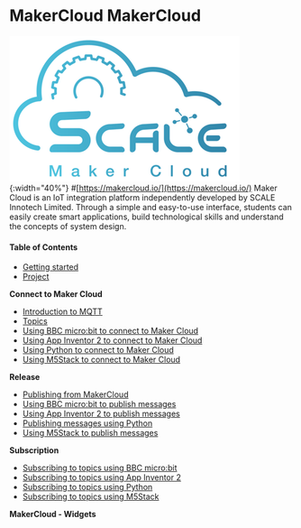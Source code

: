 # MakerCloud MakerCloud
![logo.png](logo.png){:width="40%"}
#[https://makercloud.io/](https://makercloud.io/)
Maker Cloud is an IoT integration platform independently developed by SCALE Innotech Limited. Through a simple and easy-to-use interface, students can easily create smart applications, build technological skills and understand the concepts of system design.

#### Table of Contents
- [Getting started](ch0_registration/register.md)
- [Project](ch1_project/project.md)

**Connect to Maker Cloud**

- [Introduction to MQTT](ch2_MQTT/mqtt.md)
- [Topics](ch3_Topic/topic.md)
- [Using BBC micro:bit to connect to Maker Cloud](ch4_connect/microbit/connect_microbit.md)
- [Using App Inventor 2 to connect to Maker Cloud](ch4_connect/ai2/connect_ai2.md)
- [Using Python to connect to Maker Cloud](ch4_connect/python/connect_python.md)
- [Using M5Stack to connect to Maker Cloud](ch4_connect/m5stack/connect_m5stack.md)

**Release**

- [Publishing from MakerCloud](ch5_publish/makercloud/makercloud.md)
- [Using BBC micro:bit to publish messages](ch5_publish/microbit/publish_microbit.md)
- [Using App Inventor 2 to publish messages](ch5_publish/ai2/publish_ai2.md)
- [Publishing messages using Python](ch5_publish/python/publish_python.md)
- [Using M5Stack to publish messages](ch5_publish/m5stack/publish_m5stack.md)

**Subscription**

- [Subscribing to topics using BBC micro:bit](ch6_subscribe/microbit/subscribe_microbit.md)
- [Subscribing to topics using App Inventor 2](ch6_subscribe/ai2/subscribe_ai2.md)
- [Subscribing to topics using Python](ch6_subscribe/python/subscribe_python.md)
- [Subscribing to topics using M5Stack](ch6_subscribe/ai2/subscribe_ai2.md)

**MakerCloud - Widgets**
